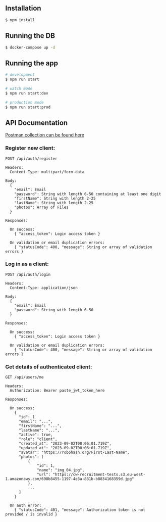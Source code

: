 ## Installation

```bash
$ npm install
```

## Running the DB

```bash
$ docker-compose up -d
```

## Running the app

```bash
# development
$ npm run start

# watch mode
$ npm run start:dev

# production mode
$ npm run start:prod
```

## API Documentation

[Postman collection can be found here](./docs/cobbleweb-test.postman_collection.json)

### Register new client:

```
POST /api/auth/register

Headers:
  Content-Type: multipart/form-data

Body:
  {
    "email": Email
    "password": String with length 6-50 containing at least one digit
    "firstName": String with length 2-25
    "lastName": String with length 2-25
    "photos": Array of Files
  }

Responses:

  On success:
    { "access_token": Login access token }

  On validation or email duplication errors:
    { "statusCode": 400, "message": String or array of validation errors }
```

### Log in as a client:

```
POST /api/auth/login

Headers:
  Content-Type: application/json

Body:
  {
    "email": Email
    "password": String with length 6-50
  }

Responses:

  On success:
    { "access_token": Login access token }

  On validation or email duplication errors:
    { "statusCode": 400, "message": String or array of validation errors }
```

### Get details of authenticated client:

```
GET /api/users/me

Headers:
  Authorization: Bearer paste_jwt_token_here

Responses:

  On success:
    {
      "id": 1
      "email": "...",
      "firstName": "...",
      "lastName": "...",
      "active": true,
      "role": "client",
      "created_at": "2023-09-02T08:06:01.719Z",
      "updated_at": "2023-09-02T08:06:01.719Z",
      "avatar": "https://robohash.org/First-Last-Name",
      "photos": [
          {
              "id": 1,
              "name": "img_04.jpg",
              "url": "https://cw-recruitment-tests.s3.eu-west-1.amazonaws.com/698b8455-1197-4e3a-831b-b8834168359d.jpg"
          },
          ...
      ]
    }

  On auth error:
    { "statusCode": 401, "message": Authorization token is not provided / is invalid }
```
